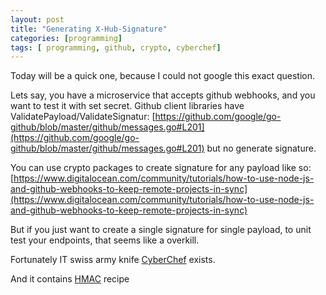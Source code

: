 ```yaml
---
layout: post
title: "Generating X-Hub-Signature"
categories: [programming]
tags: [ programming, github, crypto, cyberchef]
---
```


Today will be a quick one, because I could not google this exact question.

Lets say, you have a microservice that accepts github webhooks, and you want to test it with set secret.
Github client libraries have ValidatePayload/ValidateSignatur: 
[https://github.com/google/go-github/blob/master/github/messages.go#L201](https://github.com/google/go-github/blob/master/github/messages.go#L201) but no generate signature.

You can use crypto packages to create signature for any payload like so:
[https://www.digitalocean.com/community/tutorials/how-to-use-node-js-and-github-webhooks-to-keep-remote-projects-in-sync](https://www.digitalocean.com/community/tutorials/how-to-use-node-js-and-github-webhooks-to-keep-remote-projects-in-sync) 

But if you just want to create a single signature for single payload, to unit test your endpoints, that seems like a overkill. 

Fortunately IT swiss army knife [CyberChef](https://gchq.github.io/CyberChef) exists.

And it contains [HMAC](https://gchq.github.io/CyberChef/#recipe=HMAC(%7B'option':'UTF8','string':'secret'%7D,'SHA1')&input=e30) recipe